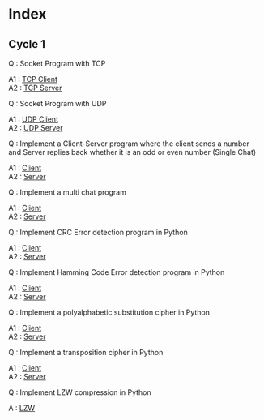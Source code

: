 # Index

## Cycle 1

Q : Socket Program with TCP

A1 : [TCP Client](./Exp%201/tcp_client.py) \
A2 : [TCP Server](./Exp%201/tcp_server.py)

Q : Socket Program with UDP

A1 : [UDP Client](./Exp%202/udp_client.py) \
A2 : [UDP Server](./Exp%202/udp_server.py)

Q : Implement a Client-Server  program where the client sends a number and Server replies back whether it is an odd or even number (Single Chat)

A1 : [Client](./Exp%203/client.py) \
A2 : [Server](./Exp%203/server.py)

Q : Implement a multi chat program

A1 : [Client](./Exp%204/client.py) \
A2 : [Server](./Exp%204/server.py)

Q : Implement CRC Error detection program in Python

A1 : [Client](./Exp%205/client.py) \
A2 : [Server](./Exp%205/server.py)

Q : Implement Hamming Code Error detection program in Python

A1 : [Client](./Exp%206/client.py) \
A2 : [Server](./Exp%206/server.py)

Q : Implement a polyalphabetic substitution cipher in Python

A1 : [Client](./Exp%207/client.py) \
A2 : [Server](./Exp%207/server.py)

Q : Implement a transposition cipher in Python

A1 : [Client](./Exp%208/client.py) \
A2 : [Server](./Exp%208/server.py)

Q : Implement LZW compression in Python

A : [LZW](./Exp%209/lzw.py)